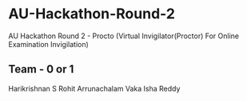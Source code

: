 # AU-Hackathon-Round-2
AU Hackathon Round 2 - Procto (Virtual Invigilator(Proctor) For Online Examination Invigilation)

## Team - 0 or 1 
Harikrishnan S
Rohit Arrunachalam
Vaka Isha Reddy
